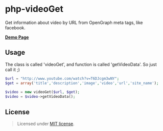 php-videoGet
============

Get information about video by URL from OpenGraph meta tags, like facebook.

__<a href="http://creativedream.net/plugins/php-video-get/" target="_blank">Demo Page</a>__

Usage
-------
The class is called 'videoGet', and function is called 'getVideoData'. So just call it ;)
~~~ php
$url = "http://www.youtube.com/watch?v=T6DJcgm3wNY";
$get = array('title','description','image','video','url','site_name');
	
$video = new videoGet($url, $get);
$video = $video->getVideoData();
~~~~

License
-------
> Licensed under <a href="http://opensource.org/licenses/MIT">MIT license</a>.
